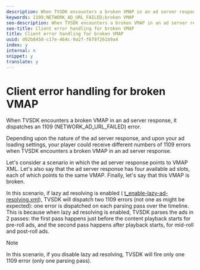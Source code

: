 ```yaml
---
description: When TVSDK encounters a broken VMAP in an ad server response, it dispatches an 1109 (NETWORK_AD_URL_FAILED) error.
keywords: 1109;NETWORK_AD_URL_FAILED;broken VMAP
seo-description: When TVSDK encounters a broken VMAP in an ad server response, it dispatches an 1109 (NETWORK_AD_URL_FAILED) error.
seo-title: Client error handling for broken VMAP
title: Client error handling for broken VMAP
uuid: d02b8458-c17e-464c-9a2f-f678f261b9a4
index: y
internal: n
snippet: y
translate: y
---
```


# Client error handling for broken VMAP

When TVSDK encounters a broken VMAP in an ad server response, it dispatches an 1109 (NETWORK_AD_URL_FAILED) error.

Depending upon the nature of the ad server response, and upon your ad loading settings, your player could receive different numbers of 1109 errors when TVSDK encounters a broken VMAP in an ad server response. 

Let's consider a scenario in which the ad server response points to VMAP XML. Let's also say that the ad server response has four available ad slots, each of which points to the same VMAP. Finally, let's say that this VMAP is broken. 

In this scenario, if lazy ad resolving is enabled ( [t_enable-lazy-ad-resolving.xml](../../../titlepage/ad-insertion/c_lazy-ad-resolving/t_enable-lazy-ad-resolving.md)), TVSDK will dispatch two 1109 errors (not one as might be expected): one error is dispatched on each parsing pass over the timeline. This is because when lazy ad resolving is enabled, TVSDK parses the ads in 2 passes: the first pass happens just before the content playback starts for pre-roll ads, and the second pass happens after playback starts, for mid-roll and post-roll ads. 

>[!NOTE]
>
>In this scenario, if you disable lazy ad resolving, TVSDK will fire only one 1109 error (only one parsing pass).
